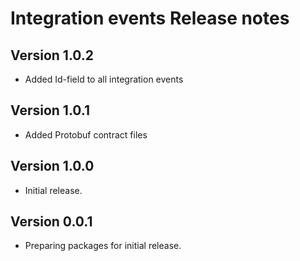 # Integration events Release notes

## Version 1.0.2

- Added Id-field to all integration events

## Version 1.0.1

- Added Protobuf contract files

## Version 1.0.0

- Initial release.

## Version 0.0.1

- Preparing packages for initial release.
